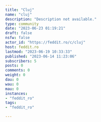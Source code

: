```yaml
---
title: "Cluj" 
name: "cluj"
description: "Description not available."
type: community
date: "2023-06-23 01:19:21"
draft: false
nsfw: false
actor_id: "https://feddit.ro/c/cluj"
host: feddit.ro
lastmod: "2023-06-19 10:33:33"
published: "2023-06-14 11:23:06"
subscribers: 5
posts: 0
comments: 0
weight: 0
dau: 0
wau: 0
mau: 0
instances:
- "feddit_ro"
tags: 
- "feddit_ro"

---
```

